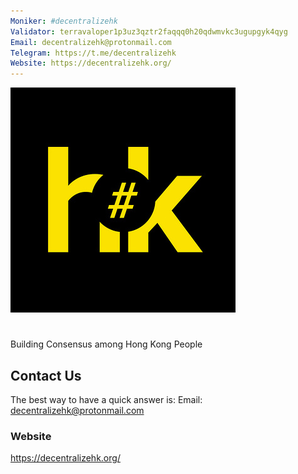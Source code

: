 ```yaml
---
Moniker: #decentralizehk
Validator: terravaloper1p3uz3qztr2faqqq0h20qdwmvkc3ugupgyk4qyg
Email: decentralizehk@protonmail.com
Telegram: https://t.me/decentralizehk
Website: https://decentralizehk.org/
---
```


 ![#decentralizehk](DHK1.png)

# <moniker> 
Building Consensus among Hong Kong People


## Contact Us

The best way to have a quick answer is: Email: decentralizehk@protonmail.com

### Website

https://decentralizehk.org/
